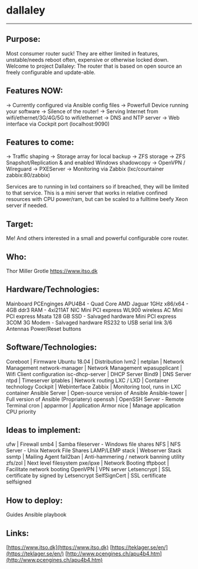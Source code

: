 # dallaley
----
## Purpose:
Most consumer router suck! They are either limited in features, unstable/needs reboot often, expensive or otherwise locked down.
Welcome to project Dallaley: The router that is based on open source an freely configurable and update-able.


## Features NOW:
-> Currently configured via Ansible config files
-> Powerfull Device running your software
-> Silence of the router!
-> Serving Internet from wifi/ethernet/3G/4G/5G to wifi/ethernet
-> DNS and NTP server
-> Web interface via Cockpit port (localhost:9090)


## Features to come:
-> Traffic shaping
-> Storage array for local backup
-> ZFS storage
-> ZFS Snapshot/Replication & and enabled Windows shadowcopy
-> OpenVPN / Wireguard
-> PXEServer
-> Monitoring via Zabbix (lxc/countainer zabbix:80/zabbix)

Services are to running in lxd containers so if breached, they will be limited to that service.
This is a mini server that works in relative confined resources with CPU power/ram, but can be scaled to a fulltime beefy Xeon server if needed.

## Target:
Me! And others interested in a small and powerful configurable core router.

## Who:
Thor Miller Grotle
https://www.itso.dk

## Hardware/Technologies:
Mainboard PCEnginges APU4B4 - Quad Core AMD Jaguar 1GHz x86/x64 - 4GB ddr3 RAM - 4xi211AT NIC
Mini PCI express WL900 wireless AC
Mini PCI express Msata 128 GB SSD - Salvaged hardware
Mini PCI express 3COM 3G Modem - Salvaged hardware
RS232 to USB serial link
3/6 Antennas
Power/Reset buttons

## Software/Technologies:
Coreboot         | Firmware
Ubuntu 18.04     | Distribution
lvm2             | 
netplan          | Network Management
network-manager  | Network Management
wpasupplicant    | Wifi Client configuration
isc-dhcp-server  | DHCP Server
Bind9            | DNS Server
ntpd             | Timeserver
iptables         | Network routing
LXC / LXD        | Container technology
Cockpit          | Webinterface
Zabbix           | Monitoring tool, runs in LXC container
Ansible Server   | Open-source version of Ansible
Ansible-tower    | Full version of Ansible (Propriatery)
openssh          | OpenSSH Server - Remote Terminal
cron             | 
apparmor         | Application Armor
nice             | Manage application CPU priority


## Ideas to implement:
ufw              | Firewall
smb4             | Samba fileserver - Windows file shares
NFS              | NFS Server - Unix Network File Shares
LAMP/LEMP stack  | Webserver Stack
ssmtp            | Mailing Agent
fail2ban         | Anti-hammering / network banning utility
zfs/zol          | Next level filesystem
pxe/ipxe         | Network Booting
tftpboot         | Facilitate network booting
OpenVPN          | VPN server 
Letsencrypt      | SSL certificate by signed by Letsencrypt
SelfSignCert     | SSL certificate selfsigned





## How to deploy:
Guides
Ansible playbook

## Links:
[https://www.itso.dk](https://www.itso.dk)
[https://teklager.se/en/](https://teklager.se/en/)
[http://www.pcengines.ch/apu4b4.htm](http://www.pcengines.ch/apu4b4.htm)
